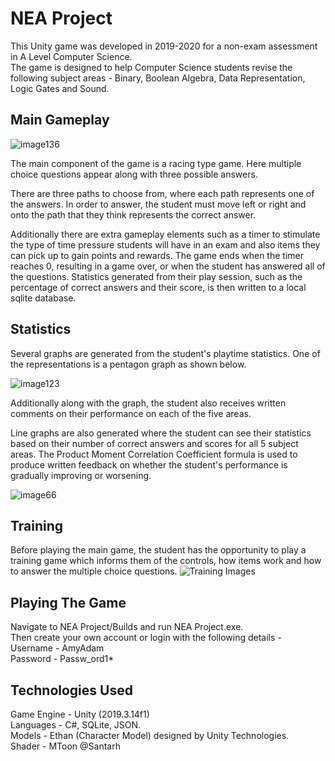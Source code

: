 # NEA Project
This Unity game was developed in 2019-2020 for a non-exam assessment in A Level Computer Science.  
The game is designed to help Computer Science students revise the following subject areas - Binary, Boolean Algebra, Data Representation, Logic Gates and Sound.

## Main Gameplay

![image136](https://user-images.githubusercontent.com/107321078/173201991-835793ec-668b-43ac-ba44-e63a138f3a50.png)

The main component of the game is a racing type game. Here multiple choice questions appear along with three possible answers.

There are three paths to choose from, where each path represents one of the answers. In order to answer, the student must move left or right and onto the path that they think represents the correct answer. 

Additionally there are extra gameplay elements such as a timer to stimulate the type of time pressure students will have in an exam and also items they can pick up to gain points and rewards. The game ends when the timer reaches 0, resulting in a game over, or when the student has answered all of the questions. Statistics generated from their play session, such as the percentage of correct answers and their score, is then written to a local sqlite database.

## Statistics
Several graphs are generated from the student's playtime statistics. One of the representations is a pentagon graph as shown below.

![image123](https://user-images.githubusercontent.com/107321078/173202202-2fd2004c-82a3-413b-8c85-283dcfa550f3.png)

Additionally along with the graph, the student also receives written comments on their performance on each of the five areas.

Line graphs are also generated where the student can see their statistics based on their number of correct answers and scores for all 5 subject areas. The Product Moment Correlation Coefficient formula is used to produce written feedback on whether the student's performance is gradually improving or worsening.

![image66](https://user-images.githubusercontent.com/107321078/173202558-c7715967-5fbe-4974-9cc1-a97e6ed92358.png)

## Training
Before playing the main game, the student has the opportunity to play a training game which informs them of the controls, how items work and how to answer the multiple choice questions.
![Training Images](https://user-images.githubusercontent.com/107321078/174834003-fbee7d33-04ec-4993-8f09-10fdee8a1f6e.png)


## Playing The Game
Navigate to NEA Project/Builds and run NEA Project.exe.  
Then create your own account or login with the following details -  
Username - AmyAdam  
Password - Passw_ord1*  

## Technologies Used
Game Engine - Unity (2019.3.14f1)  
Languages - C#, SQLite, JSON.  
Models - Ethan (Character Model) designed by Unity Technologies.  
Shader - MToon @Santarh

